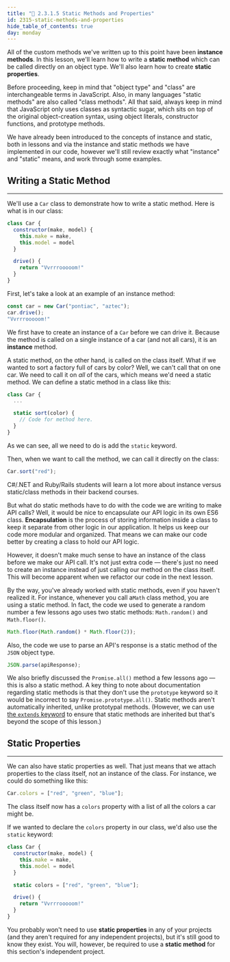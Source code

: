 ```yaml
---
title: "📓 2.3.1.5 Static Methods and Properties"
id: 2315-static-methods-and-properties
hide_table_of_contents: true
day: monday
---
```


All of the custom methods we've written up to this point have been **instance methods**. In this lesson, we'll learn how to write a **static method** which can be called directly on an object type. We'll also learn how to create **static properties**.

Before proceeding, keep in mind that "object type" and "class" are interchangeable terms in JavaScript. Also, in many languages "static methods" are also called "class methods". All that said, always keep in mind that JavaScript only uses classes as syntactic sugar, which sits on top of the original object-creation syntax, using object literals, constructor functions, and prototype methods.

We have already been introduced to the concepts of instance and static, both in lessons and via the instance and static methods we have implemented in our code, however we'll still review exactly what "instance" and "static" means, and work through some examples.

## Writing a Static Method
---

We'll use a `Car` class to demonstrate how to write a static method. Here is what is in our class:

```js
class Car {
  constructor(make, model) {
    this.make = make, 
    this.model = model
  }

  drive() {
    return "Vvrrrooooom!"
  }
}
```

First, let's take a look at an example of an instance method:

```js
const car = new Car("pontiac", "aztec");
car.drive();
"Vvrrrooooom!"
```

We first have to create an instance of a `Car` before we can drive it. Because the method is called on a single instance of a car (and not all cars), it is an **instance** method.

A static method, on the other hand, is called on the class itself. What if we wanted to sort a factory full of cars by color? Well, we can't call that on one car. We need to call it on _all_ of the cars, which means we'd need a static method. We can define a static method in a class like this:

```js
class Car {
  ...

  static sort(color) {
    // Code for method here.
  }
}
```

As we can see, all we need to do is add the `static` keyword.

Then, when we want to call the method, we can call it directly on the class:

```js
Car.sort("red");
```

C#/.NET and Ruby/Rails students will learn a lot more about instance versus static/class methods in their backend courses.

But what do static methods have to do with the code we are writing to make API calls? Well, it would be nice to encapsulate our API logic in its own ES6 class. **Encapsulation** is the process of storing information inside a class to keep it separate from other logic in our application. It helps us keep our code more modular and organized. That means we can make our code better by creating a class to hold our API logic. 

However, it doesn't make much sense to have an instance of the class before we make our API call. It's not just extra code — there's just no need to create an instance instead of just calling our method on the class itself. This will become apparent when we refactor our code in the next lesson.

By the way, you've already worked with static methods, even if you haven't realized it. For instance, whenever you call a`Math` class method, you are using a static method. In fact, the code we used to generate a random number a few lessons ago uses two static methods: `Math.random()` and `Math.floor()`.

```js
Math.floor(Math.random() * Math.floor(2));
```

Also, the code we use to parse an API's response is a static method of the `JSON` object type.

```js
JSON.parse(apiResponse);
```

We also briefly discussed the `Promise.all()` method a few lessons ago — this is also a static method. A key thing to note about documentation regarding static methods is that they don't use the `prototype` keyword so it would be incorrect to say `Promise.prototype.all()`. Static methods aren't automatically inherited, unlike prototypal methods. (However, we can use [the `extends` keyword](https://developer.mozilla.org/en-US/docs/Web/JavaScript/Reference/Classes/extends) to ensure that static methods are inherited but that's beyond the scope of this lesson.)

## Static Properties
---

We can also have static properties as well. That just means that we attach properties to the class itself, not an instance of the class. For instance, we could do something like this:

```js
Car.colors = ["red", "green", "blue"];
```

The class itself now has a `colors` property with a list of all the colors a car might be. 

If we wanted to declare the `colors` property in our class, we'd also use the `static` keyword:

```js
class Car {
  constructor(make, model) {
    this.make = make, 
    this.model = model
  }

  static colors = ["red", "green", "blue"];

  drive() {
    return "Vvrrrooooom!"
  }
}
```

You probably won't need to use **static properties** in any of your projects (and they aren't required for any independent projects), but it's still good to know they exist. You will, however, be required to use a **static method** for this section's independent project.
